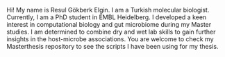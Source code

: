 Hi! My name is Resul Gökberk Elgin. I am a Turkish molecular biologist. Currently, I am a PhD student in EMBL Heidelberg. I developed a keen interest in computational biology and gut microbiome during my Master studies. I am determined to combine dry and wet lab skills to gain further insights in the host-microbe associations. You are welcome to check my Masterthesis repository to see the scripts I have been using for my thesis. 

<!---
resulelgin/resulelgin is a ✨ special ✨ repository because its `README.md` (this file) appears on your GitHub profile.
You can click the Preview link to take a look at your changes.
--->
